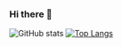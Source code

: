### Hi there 👋

![GitHub stats](https://github-readme-stats.vercel.app/api?username=ssscs&show_icons=true&theme=midnight-purple&count_private=false)
[![Top Langs](https://github-readme-stats.vercel.app/api/top-langs/?username=ssscs&theme=midnight-purple)](https://github.com/anuraghazra/github-readme-stats)
